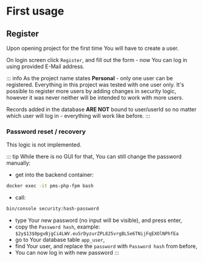 # First usage

## Register

Upon opening project for the first time You will have to create a user.

On login screen click `Register`, and fill out the form - now You can log in using provided E-Mail address.

::: info
As the project name states **Personal** - only one user can be registered. 
Everything in this project was tested with one user only. 
It's possible to register more users by adding changes in security logic, however it was never neither will be intended to work with more users.

Records added in the database **ARE NOT** bound to user/userId so no matter which user will log in - 
everything will work like before.
:::

### Password reset / recovery

This logic is not implemented.

::: tip
While there is no GUI for that, You can still change the password manually:
- get into the backend container: 
```sh
docker exec -it pms-php-fpm bash
```

- call:
```sh
bin/console security:hash-password
```

- type Your new password (no input will be visible), and press enter,
- copy the `Password hash`, example: `$2y$13$0pgvBjgCi4LWV.euSrDyzurZPL825vrgBL5e6TNijFqEXOlNPhfEa`
- go to Your database table `app_user`,
- find Your user, and replace the `password` with `Password hash` from before,
- You can now log in with new password
:::
